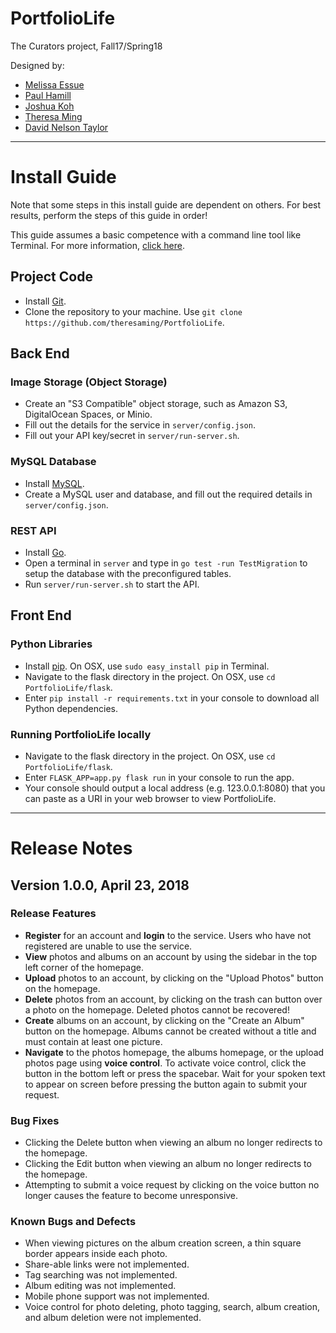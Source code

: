 # PortfolioLife

The Curators project, Fall17/Spring18

Designed by:

- [Melissa Essue](https://github.com/messue)
- [Paul Hamill](https://github.com/paul-io)
- [Joshua Koh](https://github.com/JoshuaKoh)
- [Theresa Ming](https://github.com/theresaming)
- [David Nelson Taylor](https://github.com/LargeSlurpee)

-----

# Install Guide

Note that some steps in this install guide are dependent on others. For best results, perform the steps of this guide in order!

This guide assumes a basic competence with a command line tool like Terminal. For more information, [click here](https://www.davidbaumgold.com/tutorials/command-line/).

## Project Code

* Install [Git](https://git-scm.com/book/en/v2/Getting-Started-Installing-Git).
* Clone the repository to your machine. Use `git clone https://github.com/theresaming/PortfolioLife`.

## Back End

### Image Storage (Object Storage)

* Create an "S3 Compatible" object storage, such as Amazon S3, DigitalOcean Spaces, or Minio.
* Fill out the details for the service in `server/config.json`.
* Fill out your API key/secret in `server/run-server.sh`.

### MySQL Database

* Install [MySQL](https://www.mysql.com/downloads/).
* Create a MySQL user and database, and fill out the required details in `server/config.json`.

### REST API

* Install [Go](https://golang.org/dl/).
* Open a terminal in `server` and type in `go test -run TestMigration` to setup the database with the preconfigured tables.
* Run `server/run-server.sh` to start the API.

## Front End

### Python Libraries

* Install [pip](https://pypi.org/project/pip/). On OSX, use `sudo easy_install pip` in Terminal.
* Navigate to the flask directory in the project. On OSX, use `cd PortfolioLife/flask`.
* Enter `pip install -r requirements.txt` in your console to download all Python dependencies.

### Running PortfolioLife locally

* Navigate to the flask directory in the project. On OSX, use `cd PortfolioLife/flask`.
* Enter `FLASK_APP=app.py flask run` in your console to run the app. 
* Your console should output a local address (e.g. 123.0.0.1:8080) that you can paste as a URI in your web browser to view PortfolioLife.

-----

# Release Notes

## Version 1.0.0, April 23, 2018

### Release Features

- **Register** for an account and **login** to the service. Users who have not registered are unable to use the service.
- **View** photos and albums on an account by using the sidebar in the top left corner of the homepage.
- **Upload** photos to an account, by clicking on the "Upload Photos" button on the homepage.
- **Delete** photos from an account, by clicking on the trash can button over a photo on the homepage. Deleted photos cannot be recovered!
- **Create** albums on an account, by clicking on the "Create an Album" button on the homepage. Albums cannot be created without a title and must contain at least one picture.
- **Navigate** to the photos homepage, the albums homepage, or the upload photos page using **voice control**. To activate voice control, click the button in the bottom left or press the spacebar. Wait for your spoken text to appear on screen before pressing the button again to submit your request.

### Bug Fixes

- Clicking the Delete button when viewing an album no longer redirects to the homepage.
- Clicking the Edit button when viewing an album no longer redirects to the homepage.
- Attempting to submit a voice request by clicking on the voice button no longer causes the feature to become unresponsive. 

### Known Bugs and Defects

- When viewing pictures on the album creation screen, a thin square border appears inside each photo.
- Share-able links were not implemented.
- Tag searching was not implemented.
- Album editing was not implemented.
- Mobile phone support was not implemented.
- Voice control for photo deleting, photo tagging, search, album creation, and album deletion were not implemented.